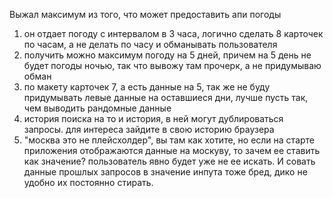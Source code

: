 Выжал максимум из того, что может предоставить апи погоды
1) он отдает погоду с интервалом в 3 часа, логично сделать 8 карточек по часам, а не делать по часу и обманывать пользователя
2) получить можно максимум погоду на 5 дней, причем на 5 день не будет погоды ночью, так что вывожу там прочерк, а не придумываю обман
3) по макету карточек 7, а есть данные на 5, так же не буду придумывать левые данные на оставшиеся дни, лучше пусть так, чем выводить рандомные данные
4) история поиска на то и история, в ней могут дублироваться запросы. для интереса зайдите в свою историю браузера
5) "москва это не плейсхолдер", вы там как хотите, но если на старте приложения отображаются данные на москуву, то зачем ее ставить как значение? пользователь явно будет уже не ее искать. И совать данные прошлых запросов в значение инпута тоже бред, дико не удобно их постоянно стирать. 
